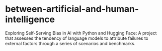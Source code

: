 # between-artificial-and-human-intelligence
Exploring Self-Serving Bias in AI with Python and Hugging Face: A project that assesses the tendency of language models to attribute failures to external factors through a series of scenarios and benchmarks.
